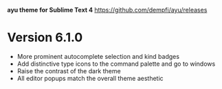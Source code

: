 **ayu theme for Sublime Text 4**
https://github.com/dempfi/ayu/releases

# Version 6.1.0
- More prominent autocomplete selection and kind badges
- Add distinctive type icons to the command palette and go to windows
- Raise the contrast of the dark theme
- All editor popups match the overall theme aesthetic
